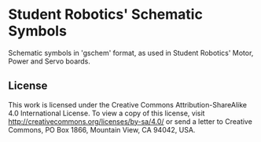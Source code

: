 # Student Robotics' Schematic Symbols

Schematic symbols in 'gschem' format, as used in Student Robotics'
Motor, Power and Servo boards.

## License

This work is licensed under the Creative Commons Attribution-ShareAlike 4.0
International License. To view a copy of this license, visit
http://creativecommons.org/licenses/by-sa/4.0/ or send a letter to Creative
Commons, PO Box 1866, Mountain View, CA 94042, USA.
